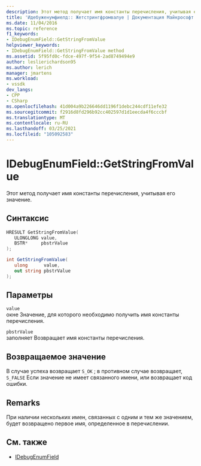 ```yaml
---
description: Этот метод получает имя константы перечисления, учитывая его значение.
title: 'Идебуженумфиелд:: Жетстрингфромвалуе | Документация Майкрософт'
ms.date: 11/04/2016
ms.topic: reference
f1_keywords:
- IDebugEnumField::GetStringFromValue
helpviewer_keywords:
- IDebugEnumField::GetStringFromValue method
ms.assetid: 5f95fd0c-fdce-497f-9f54-2ad8749494e9
author: leslierichardson95
ms.author: lerich
manager: jmartens
ms.workload:
- vssdk
dev_langs:
- CPP
- CSharp
ms.openlocfilehash: 41d004a9b226646dd1196f1debc244cdf11efe32
ms.sourcegitcommit: f2916d8fd296b92cc402597d1d1eecda4f6cccbf
ms.translationtype: MT
ms.contentlocale: ru-RU
ms.lasthandoff: 03/25/2021
ms.locfileid: "105092583"
---
```

# <a name="idebugenumfieldgetstringfromvalue"></a>IDebugEnumField::GetStringFromValue
Этот метод получает имя константы перечисления, учитывая его значение.

## <a name="syntax"></a>Синтаксис

```cpp
HRESULT GetStringFromValue(
   ULONGLONG value,
   BSTR*     pbstrValue
);
```

```csharp
int GetStringFromValue(
   ulong      value,
   out string pbstrValue
);
```

## <a name="parameters"></a>Параметры
`value`\
окне Значение, для которого необходимо получить имя константы перечисления.

`pbstrValue`\
заполняет Возвращает имя константы перечисления.

## <a name="return-value"></a>Возвращаемое значение
 В случае успеха возвращает `S_OK` ; в противном случае возвращает, `S_FALSE` Если значение не имеет связанного имени, или возвращает код ошибки.

## <a name="remarks"></a>Remarks
 При наличии нескольких имен, связанных с одним и тем же значением, будет возвращено первое имя, определенное в перечислении.

## <a name="see-also"></a>См. также
- [IDebugEnumField](../../../extensibility/debugger/reference/idebugenumfield.md)
